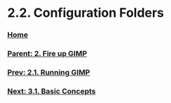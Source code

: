 # 2.2. Configuration Folders

### [Home](./00-home.md)
### [Parent: 2. Fire up GIMP](./02-00-fire-up-gimp.md)
### [Prev: 2.1. Running GIMP](./01-02-whats-new-in-gimp.md)
### [Next: 3.1. Basic Concepts](./02-02-configuration-folders.md)